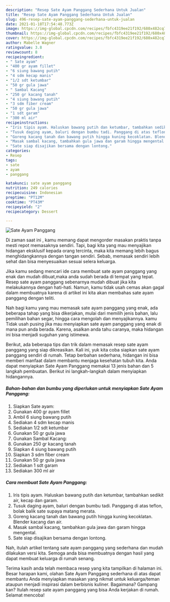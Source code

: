 ```yaml
---
description: "Resep Sate Ayam Panggang Sederhana Untuk Jualan"
title: "Resep Sate Ayam Panggang Sederhana Untuk Jualan"
slug: 496-resep-sate-ayam-panggang-sederhana-untuk-jualan
date: 2021-01-18T17:54:48.773Z
image: https://img-global.cpcdn.com/recipes/fbfc4319ee21f192/680x482cq70/sate-ayam-panggang-foto-resep-utama.jpg
thumbnail: https://img-global.cpcdn.com/recipes/fbfc4319ee21f192/680x482cq70/sate-ayam-panggang-foto-resep-utama.jpg
cover: https://img-global.cpcdn.com/recipes/fbfc4319ee21f192/680x482cq70/sate-ayam-panggang-foto-resep-utama.jpg
author: Mabelle Wagner
ratingvalue: 3.8
reviewcount: 8
recipeingredient:
- " Sate ayam"
- "400 gr ayam fillet"
- "6 siung bawang putih"
- "4 sdm kecap manis"
- "1/2 sdt ketumbar"
- "50 gr gula jawa"
- " Sambal Kacang"
- "250 gr kacang tanah"
- "4 siung bawang putih"
- "3 sdm fiber cream"
- "50 gr gula jawa"
- "1 sdt garam"
- "300 ml air"
recipeinstructions:
- "Iris tipis ayam. Haluskan bawang putih dan ketumbar, tambahkan sedikit air, kecap dan garam."
- "Tusuk daging ayam, baluri dengan bumbu tadi. Panggang di atas teflon, bolak balik sate supaya matang merata."
- "Goreng kacang tanah dan bawang putih hingga kuning kecoklatan. Blender kacang dan air."
- "Masak sambal kacang, tambahkan gula jawa dan garam hingga mengental."
- "Sate siap disajikan bersama dengan lontong."
categories:
- Resep
tags:
- sate
- ayam
- panggang

katakunci: sate ayam panggang 
nutrition: 249 calories
recipecuisine: Indonesian
preptime: "PT12M"
cooktime: "PT43M"
recipeyield: "2"
recipecategory: Dessert

---
```



![Sate Ayam Panggang](https://img-global.cpcdn.com/recipes/fbfc4319ee21f192/680x482cq70/sate-ayam-panggang-foto-resep-utama.jpg)

Di zaman  saat ini , kamu memang dapat mengorder masakan praktis tanpa mesti repot memasaknya sendiri. Tapi, bagi kita yang mau menyajikan hidangan eksklusif kepada orang tercinta, maka kita memang lebih bagus menghidangkannya dengan tangan sendiri. Sebab, memasak sendiri lebih sehat dan bisa menyesuaikan sesuai selera keluarga.

Jika kamu sedang mencari ide cara membuat sate ayam panggang yang enak dan mudah dibuat,maka anda sudah berada di tempat yang tepat. Resep sate ayam panggang  sebenarnya mudah dibuat jika kita melakukannya dengan hati-hati. Namun, kamu tidak usah cemas akan gagal dalam membuatnya 
karena di artikel ini kita akan membahas sate ayam panggang dengan teliti.  



Nah bagi kamu yang mau memasak sate ayam panggang yang enak, ada beberapa tahap yang bisa dikerjakan, mulai dari memilih jenis bahan, lalu pemilihan bahan segar, hingga cara mengolah dan menyajikannya. kamu Tidak usah pusing jika mau menyiapkan sate ayam panggang yang enak di mana pun anda berada. Karena, asalkan anda  tahu caranya, maka hidangan ini bisa menjadi suguhan yang istimewa.

Berikut, ada beberapa tips dan trik dalam memasak resep sate ayam panggang yang siap dikreasikan. Kali ini, yuk kita coba siapkan sate ayam panggang sendiri di rumah. Tetap berbahan sederhana, hidangan ini bisa memberi manfaat dalam membantu menjaga kesehatan tubuh kita. Anda dapat menyiapkan Sate Ayam Panggang memakai 13 jenis bahan dan 5 langkah pembuatan. Berikut ini langkah-langkah dalam menyiapkan hidangannya.

<!--inarticleads1-->

##### Bahan-bahan dan bumbu yang diperlukan untuk menyiapkan Sate Ayam Panggang:

1. Siapkan  Sate ayam:
1. Gunakan 400 gr ayam fillet
1. Ambil 6 siung bawang putih
1. Sediakan 4 sdm kecap manis
1. Sediakan 1/2 sdt ketumbar
1. Gunakan 50 gr gula jawa
1. Gunakan  Sambal Kacang:
1. Gunakan 250 gr kacang tanah
1. Siapkan 4 siung bawang putih
1. Siapkan 3 sdm fiber cream
1. Gunakan 50 gr gula jawa
1. Sediakan 1 sdt garam
1. Sediakan 300 ml air




<!--inarticleads2-->

##### Cara membuat Sate Ayam Panggang:

1. Iris tipis ayam. Haluskan bawang putih dan ketumbar, tambahkan sedikit air, kecap dan garam.
1. Tusuk daging ayam, baluri dengan bumbu tadi. Panggang di atas teflon, bolak balik sate supaya matang merata.
1. Goreng kacang tanah dan bawang putih hingga kuning kecoklatan. Blender kacang dan air.
1. Masak sambal kacang, tambahkan gula jawa dan garam hingga mengental.
1. Sate siap disajikan bersama dengan lontong.




Nah, itulah artikel tentang  sate ayam panggang  yang sederhana dan mudah dilakukan versi kita. Semoga anda bisa membuatnya dengan hasil yang dapat membuat keluarga di rumah senang. 

Terima kasih anda telah membaca resep yang kita tampilkan di halaman ini. Besar harapan kami, olahan  Sate Ayam Panggang sederhana di atas dapat membantu Anda menyiapkan masakan yang nikmat untuk keluarga/teman ataupun menjadi inspirasi dalam berbisnis kuliner. Bagaimana? Gampang kan? Itulah resep sate ayam panggang yang bisa Anda kerjakan di rumah. Selamat mencoba!

